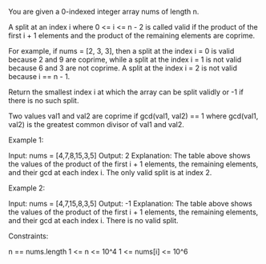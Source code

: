 You are given a 0-indexed integer array nums of length n.

A split at an index i where 0 <= i <= n - 2 is called valid if the product of
the first i + 1 elements and the product of the remaining elements are
coprime.


For example, if nums = [2, 3, 3], then a split at the index i = 0 is valid
because 2 and 9 are coprime, while a split at the index i = 1 is not valid
because 6 and 3 are not coprime. A split at the index i = 2 is not valid
because i == n - 1.


Return the smallest index i at which the array can be split validly or -1 if
there is no such split.

Two values val1 and val2 are coprime if gcd(val1, val2) == 1 where gcd(val1,
val2) is the greatest common divisor of val1 and val2.


Example 1:


Input: nums = [4,7,8,15,3,5]
Output: 2
Explanation: The table above shows the values of the product of the first i +
1 elements, the remaining elements, and their gcd at each index i.
The only valid split is at index 2.


Example 2:


Input: nums = [4,7,15,8,3,5]
Output: -1
Explanation: The table above shows the values of the product of the first i +
1 elements, the remaining elements, and their gcd at each index i.
There is no valid split.



Constraints:


n == nums.length
1 <= n <= 10^4
1 <= nums[i] <= 10^6





